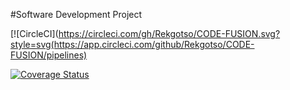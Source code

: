 
#Software Development Project


[![CircleCI](https://circleci.com/gh/Rekgotso/CODE-FUSION.svg?style=svg(https://app.circleci.com/github/Rekgotso/CODE-FUSION/pipelines)

[![Coverage Status](https://coveralls.io/repos/github/Rekgotso/CODE-FUSION/badge.svg?branch=master)](https://coveralls.io/github/Rekgotso/CODE-FUSION?branch=master)



